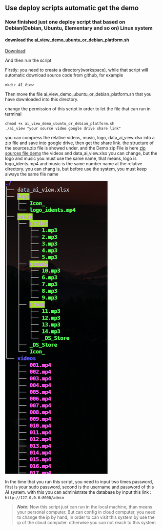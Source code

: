 ## Use deploy scripts automatic get the demo

### Now finished just one deploy script that based on Debian(Debian, Ubuntu, Elementary and so on) Linux system 

#### download the ai_view_demo_ubuntu_or_debian_platform.sh

[Download](https://minhaskamal.github.io/DownGit/#/home?url=https://github.com/YueNing/AI_View/blob/master/deploy_scripts/demos/ai_view_demo_ubuntu_or_debian_platform.sh)

And then run the script

Firstly: you need to create a directory(workspace), while that script will automatic download source code from github, for example

`mkdir AI_View`

Then move the file ai_view_demo_ubuntu_or_debian_platform.sh that you have downloaded into this directory.

change the permission of this script in order to let the file that can run in terminal

```
chmod +x ai_view_demo_ubuntu_or_debian_platform.sh
./ai_view "your source video google drive share link"
```

you can compress the relative videos, music, logo, data_ai_view.xlsx into a zip file and save into google drive, then get the share link. the structure of the sources.zip file is showed under. and the Demo zip File is here [zip sources file demo](https://drive.google.com/open?id=1hqsLqN15A62QZUnXfeqm-7zULK9AKNe-)
the videos and data_ai_view.xlsx you can change, but the logo and music you must use the same name, that means, logo is logo_idents.mp4 and music is the same number name at the relative directory. you can chang is, but before use the system, you must keep always the same file name

![structure](images/structure.png)

In the time that you run this script, you need to input two times password, first is your sudo password, second is the username and password of this AI system. with this you can administrate the database by input this link : `http://127.0.0.0:8000/admin`

> ***Note:*** Now this script just can run in the local machine, than means your personal computer. But can config in cloud computer, you need to change the ip by hand, in order to can visit this system by use the ip of the cloud computer. otherwise you can not reach to this system